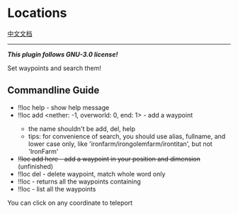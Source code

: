 # Locations

[中文文档](https://github.com/TISUnion/Locations/blob/master/README_cn.md)

------
***This plugin follows GNU-3.0 license!***

Set waypoints and search them!

## Commandline Guide
* !!loc help - show help message
* !!loc add <unique name> <x> <y> <z> <nether: -1, overworld: 0, end: 1> - add a waypoint
  * the name shouldn't be add, del, help
  * tips: for convenience of search, you should use alias, fullname, and lower case only, like 'ironfarm/irongolemfarm/irontitan', but not 'IronFarm'
* ~~!!loc add <unique name> here - add a waypoint in your position and dimension~~ (unfinished)
* !!loc del <name> - delete waypoint, match whole word only
* !!loc <keyword> - returns all the waypoints containing <keyword>
* !!loc - list all the waypoints

You can click on any coordinate to teleport
